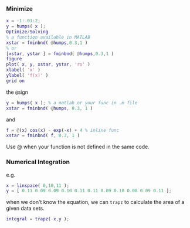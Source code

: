 ### Minimize
```MATLAB
x = -1:.01:2;
y = humps( x );
Optimize/Solving
% a function available in MATLAB
xstar = fminbnd( @humps,0.3,1 )
% or
[xstar, ystar ] = fminbnd( @humps,0.3,1 )
figure 
plot( x, y, xstar, ystar, 'ro' )
xlabel( 'x' ) 
ylabel( 'f(x)' ) 
grid on
```

the `@`sign
```MATLAB
y = humps( x ); % a matlab or your func in .m file 
xstar = fminbnd( @humps, 0.3, 1 )
```
and
```MATLAB
f = @(x) cos(x) - exp(-x) + 4 % inline func
xstar = fminbnd( f, 0.3, 1 )
```
Use @ when your function is not defined 
in the same code.

### Numerical Integration
e.g.
```MATLAB
x = linspace( 0,10,11 );
y = [ 0.11 0.09 0.09 0.10 0.11 0.11 0.09 0.10 0.08 0.09 0.11 ];
```
when we don't know the equation, we can `trapz` to calculate the area of a given data sets.
```MATLAB
integral = trapz( x,y );
```